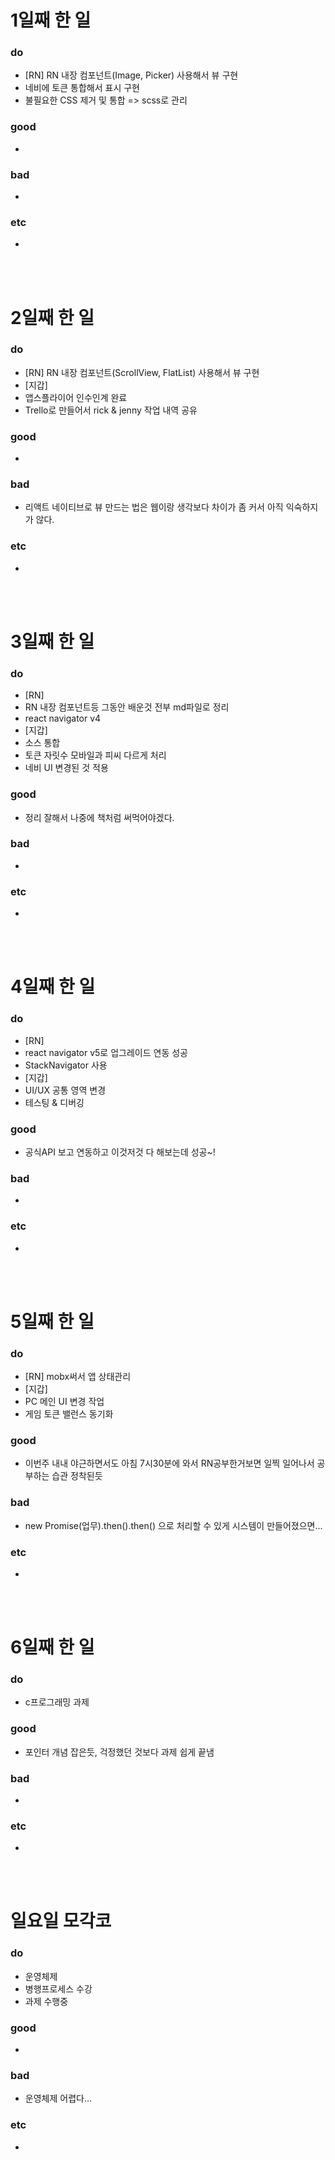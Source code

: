 # 1일째 한 일 
### do
- [RN] RN 내장 컴포넌트(Image, Picker) 사용해서 뷰 구현
- 네비에 토큰 통합해서 표시 구현
- 불필요한 CSS 제거 및 통합 => scss로 관리

### good
- 

### bad
- 

### etc
- 

<br /><br />

# 2일째 한 일 
### do
- [RN] RN 내장 컴포넌트(ScrollView, FlatList) 사용해서 뷰 구현
- [지갑]
 - 앱스플라이어 인수인계 완료
 - Trello로 만들어서 rick & jenny 작업 내역 공유 

### good
- 

### bad
- 리액트 네이티브로 뷰 만드는 법은 웹이랑 생각보다 차이가 좀 커서 아직 익숙하지가 않다.

### etc
- 

<br /><br />

# 3일째 한 일 
### do
- [RN] 
 - RN 내장 컴포넌트등 그동안 배운것 전부 md파일로 정리
 - react navigator v4
- [지갑]
 - 소스 통합
 - 토큰 자릿수 모바일과 피씨 다르게 처리
 - 네비 UI 변경된 것 적용

### good
- 정리 잘해서 나중에 책처럼 써먹어야겠다.

### bad
-

### etc
-

<br /><br />

# 4일째 한 일 
### do
- [RN] 
 - react navigator v5로 업그레이드 연동 성공
 - StackNavigator 사용
- [지갑]
 - UI/UX 공통 영역 변경
 - 테스팅 & 디버깅

### good
- 공식API 보고 연동하고 이것저것 다 해보는데 성공~!

### bad
-

### etc
- 

<br /><br />

# 5일째 한 일 
### do
- [RN] mobx써서 앱 상태관리
- [지갑]
 - PC 메인 UI 변경 작업
 - 게임 토큰 밸런스 동기화

### good
- 이번주 내내 야근하면서도 아침 7시30분에 와서 RN공부한거보면 일찍 일어나서 공부하는 습관 정착된듯

### bad
- new Promise(업무).then().then() 으로 처리할 수 있게 시스템이 만들어졌으면...

### etc
- 

<br /><br />

# 6일째 한 일 
### do
- c프로그래밍 과제

### good
- 포인터 개념 잡은듯, 걱정했던 것보다 과제 쉽게 끝냄
 
### bad
-

### etc
-

<br /><br />

# 일요일 모각코
### do
- 운영체제 
 - 병행프로세스 수강
 - 과제 수행중

### good
-

### bad
- 운영체제 어렵다...

### etc
-

<br /><br />
